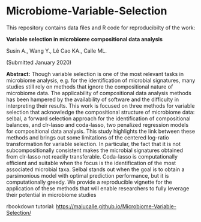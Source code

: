 # Microbiome-Variable-Selection

This repository contains data files and R code for reproducibilty of the work: 

**Variable selection in microbiome compositional data analysis**

Susin A., Wang Y., Lê Cao KA., Calle ML.

(Submitted January 2020)

**Abstract:**
Though variable selection is one of the most relevant tasks in microbiome analysis, e.g. for
the identification of microbial signatures, many studies still rely on methods that ignore the
compositional nature of microbiome data. The applicability of compositional data analysis
methods has been hampered by the availability of software and the difficulty in interpreting
their results. This work is focused on three methods for variable selection that acknowledge
the compositional structure of microbiome data: selbal, a forward selection approach for the
identification of compositional balances, and clr-lasso and coda-lasso, two penalized
regression models for compositional data analysis. This study highlights the link between
these methods and brings out some limitations of the centered log-ratio transformation for
variable selection. In particular, the fact that it is not subcompositionally consistent makes the
microbial signatures obtained from clr-lasso not readily transferable. Coda-lasso is
computationally efficient and suitable when the focus is the identification of the most
associated microbial taxa. Selbal stands out when the goal is to obtain a parsimonious model
with optimal prediction performance, but it is computationally greedy. We provide a
reproducible vignette for the application of these methods that will enable researchers to fully
leverage their potential in microbiome studies

rbookdown tutorial: https://malucalle.github.io/Microbiome-Variable-Selection/
